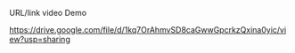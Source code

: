 URL/link video Demo 

https://drive.google.com/file/d/1kq7OrAhmvSD8caGwwGpcrkzQxina0yic/view?usp=sharing 
